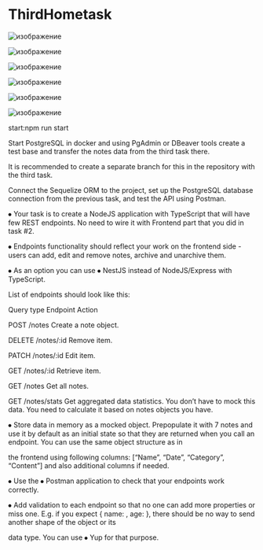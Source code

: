 # ThirdHometask


![изображение](https://github.com/KirillBodin/ThirdHometask/assets/49336146/de886652-45b5-4379-9418-a56d9b34b20b)

![изображение](https://github.com/KirillBodin/ThirdHometask/assets/49336146/ac83fe2c-4fd6-4ab6-af33-20472bf45caf)

![изображение](https://github.com/KirillBodin/ThirdHometask/assets/49336146/8d28ca91-f761-4865-a2eb-b77098fd2bba)

![изображение](https://github.com/KirillBodin/ThirdHometask/assets/49336146/faf746cf-304b-48b3-8724-e2640ddf14e0)

![изображение](https://github.com/KirillBodin/ThirdHometask/assets/49336146/7f01d4ff-1e32-4b69-bfb4-0c545d0c4f96)

![изображение](https://github.com/KirillBodin/ThirdHometask/assets/49336146/0fd5b4b9-b932-4620-92b3-be9f9b8a0e73)


start:npm run start

Start PostgreSQL in docker and using PgAdmin or DBeaver tools create a test base and transfer the notes data from the third task there.

It is recommended to create a separate branch for this in the repository with the third task.

Connect the Sequelize ORM to the project, set up the PostgreSQL database connection from the previous task, and test the API using Postman.

⦁	Your task is to create a NodeJS application with TypeScript that will have few REST endpoints. No need to wire it with Frontend part that you did in task #2.

⦁	Endpoints functionality should reflect your work on the frontend side - users can add, edit and remove notes, archive and unarchive them.

⦁	As an option you can use ⦁	NestJS instead of NodeJS/Express with TypeScript.

List of endpoints should look like this:

Query type 	Endpoint	Action

POST	/notes	Create a note object.

DELETE	/notes/:id	Remove item.

PATCH	/notes/:id	Edit item.

GET	/notes/:id	Retrieve item.

GET	/notes	Get all notes.

GET	/notes/stats	Get aggregated data statistics. You don’t have to mock this data. You need to calculate it based on notes objects you have.
 

⦁	Store data in memory as a mocked object. Prepopulate it with 7 notes and use it by default as an initial state so that they are returned when you call an endpoint. You can use the same object structure as in 

the frontend using following columns: [“Name”, “Date”, “Category”, “Content”] and also additional columns if needed.

⦁	Use the ⦁	Postman application to check that your endpoints work correctly.

⦁	Add validation to each endpoint so that no one can add more properties or miss one. E.g. if you expect { name: <string>, age: <integer> }, there should be no way to send another shape of the object or its 

data type. You can use ⦁	Yup for that purpose.








